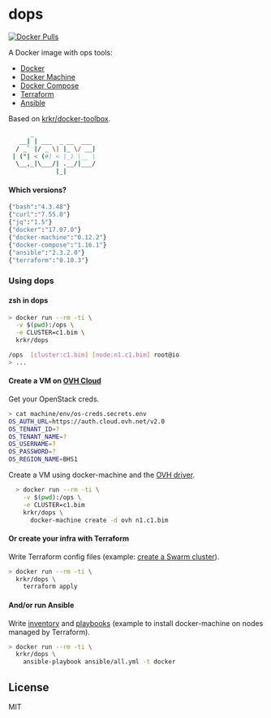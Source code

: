 # dops

[![Docker Pulls](https://img.shields.io/docker/pulls/krkr/dops.svg)](https://hub.docker.com/r/krkr/dops/)

A Docker image with ops tools:
  - [Docker](https://docs.docker.com)
  - [Docker Machine](https://docs.docker.com/machine/)
  - [Docker Compose](https://docs.docker.com/compose/)
  - [Terraform](https://terraform.io/docs/)
  - [Ansible](https://docs.ansible.com/ansible/)

Based on [krkr/docker-toolbox](https://github.com/thbkrkr/docker-toolbox).

```sh
      _
   __| | ___  _ __  ___
  / _` |/ _ \| |_ \/ __|
 | (°| < (#) < |_) \__ \
  \__,_|\___/| .__/|___/
             |_|

```

#### Which versions?

```sh
{"bash":"4.3.48"}
{"curl":"7.55.0"}
{"jq":"1.5"}
{"docker":"17.07.0"}
{"docker-machine":"0.12.2"}
{"docker-compose":"1.16.1"}
{"ansible":"2.3.2.0"}
{"terraform":"0.10.3"}
```

### Using dops

#### zsh in dops

```sh
> docker run --rm -ti \
  -v $(pwd):/ops \
  -e CLUSTER=c1.bim \
  krkr/dops

/ops  [cluster:c1.bim] [node:n1.c1.bim] root@io
> ...
```

#### Create a VM on [OVH Cloud](https://www.ovh.com/fr/vps/vps-ssd.xml)

Get your OpenStack creds.

```sh
> cat machine/env/os-creds.secrets.env
OS_AUTH_URL=https://auth.cloud.ovh.net/v2.0
OS_TENANT_ID=?
OS_TENANT_NAME=?
OS_USERNAME=?
OS_PASSWORD=?
OS_REGION_NAME=BHS1
```

Create a VM using docker-machine and the [OVH driver](https://github.com/yadutaf/docker-machine-driver-ovh).

```sh
  > docker run --rm -ti \
    -v $(pwd):/ops \
    -e CLUSTER=c1.bim
    krkr/dops \
      docker-machine create -d ovh n1.c1.bim
```

#### Or create your infra with Terraform

Write Terraform config files (example: [create a Swarm cluster](https://github.com/thbkrkr/swarm-up/blob/master/machines/bim/swarm.tf)).

```sh
> docker run --rm -ti \
  krkr/dops \
    terraform apply
```

#### And/or run Ansible

Write [inventory](https://github.com/thbkrkr/swarm-up/blob/master/ansible/inventory/bim/machines.sh) and [playbooks](https://github.com/thbkrkr/swarm-up/blob/master/ansible%2Fplaybooks%2Fswarm.yml) (example to install docker-machine on nodes managed by Terraform).

```sh
> docker run --rm -ti \
  krkr/dops \
    ansible-playbook ansible/all.yml -t docker
```

## License

MIT
